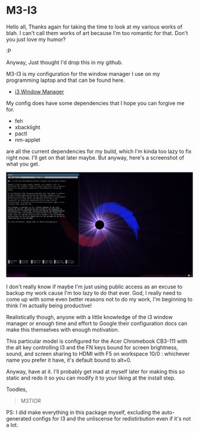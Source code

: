# M3-I3
Hello all, Thanks again for taking the time to look at my various works of blah. I can't call them works of art because I'm too romantic for that. Don't you just love my humor?

:P

Anyway, Just thought I'd drop this in my github.

M3-I3 is my configuration for the window manager I use on my programming laptop and that can be found here.

* [i3 Window Manager](http://i3wm.org)

My config does have some dependencies that I hope you can forgive me for.

* feh
* xbacklight
* pactl
* nm-applet

are all the current dependencies for my build, which I'm kinda too lazy to fix right now. I'll get on that later maybe. But anyway, here's a screenshot of what you get.

![M3-I3](Screenshot%20from%202016-01-26%2021%3A21%3A08.png)

I don't really know if maybe I'm just using public access as an excuse to backup my work cause I'm too lazy to do that ever. God, I really need to come up with some even better reasons not to do my work, I'm beginning to think I'm actually being productive!

Realistically though, anyone with a little knowledge of the i3 window manager or enough time and effort to Google their configuration docs can make this themselves with enough motivation.

This particular model is configured for the Acer Chromebook CB3-111 with the alt key controlling I3 and the FN keys bound for screen brightness, sound, and screen sharing to HDMI with F5 on workspace 10/0 : whichever name you prefer it have, it's default bound to alt+0.

Anyway, have at it. I'll probably get mad at myself later for making this so static and redo it so you can modify it to your liking at the install step.

Toodles,
>M3TIOR

PS: I did make everything in this package myself, excluding the auto-generated configs for I3 and the unliscense for redistirbution even if it's not a lot.
